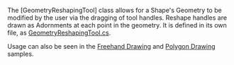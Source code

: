 The [GeometryReshapingTool] class allows for a Shape's Geometry to be modified by the user via the dragging of tool handles.
Reshape handles are drawn as Adornments at each point in the geometry.
It is defined in its own file, as [GeometryReshapingTool.cs](https://github.com/NorthwoodsSoftware/GoDiagram/blob/main/Extensions/Tools/GeometryReshaping/GeometryReshapingTool.cs).

Usage can also be seen in the [Freehand Drawing](demo/FreehandDrawing)
and [Polygon Drawing](demo/PolygonDrawing) samples.